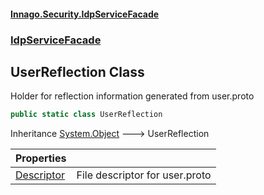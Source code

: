 #### [Innago\.Security\.IdpServiceFacade](../../index.md 'index')
### [IdpServiceFacade](../index.md 'IdpServiceFacade')

## UserReflection Class

Holder for reflection information generated from user\.proto

```csharp
public static class UserReflection
```

Inheritance [System\.Object](https://learn.microsoft.com/en-us/dotnet/api/system.object 'System\.Object') &#129106; UserReflection

| Properties | |
| :--- | :--- |
| [Descriptor](Descriptor.md 'IdpServiceFacade\.UserReflection\.Descriptor') | File descriptor for user\.proto |
